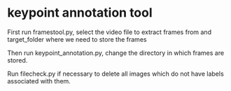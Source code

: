 # keypoint annotation tool
First run framestool.py, select the video file to extract frames from and target_folder where we need to store the frames

Then run keypoint_annotation.py, change the directory in which frames are stored.

Run filecheck.py if necessary to delete all images which do not have labels associated with them.
